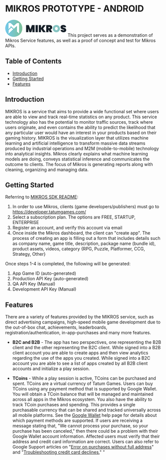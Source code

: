 # **MIKROS PROTOTYPE - ANDROID** 

<img src = "https://github.com/enhang/ITIP-1/blob/main/mikros_logo.png">
This project serves as a demonstration of Mikros Service features, as well as a proof of concept and test for Mikros APIs.

## Table of Contents
 * [Introduction](#introduction)
 * [Getting Started](#getting-started)
 * [Features](#features)

## Introduction
MIKROS is a service that aims to provide a wide functional set where users are able to view and track real-time statistics on any product. This service technology also has the potential to monitor traffic sources, track where users originate, and even contains the ability to predict the likelihood that any particular user would have an interest in your products based on their gaming history. MIKROS is the visualization layer that utilizes machine learning and artificial intelligence to transform massive data streams produced by industrial operations and M2M (mobile-to-mobile) technology into analytical insights. Mikros clearly explains what machine learning models are doing, conveys statistical inference and communicates the outcome to clients. The focus of Mikros is generating reports along with cleaning, organizing and managing data.

## Getting Started
Referring to [MIKROS SDK README](https://github.com/TATUMGAMES/TG-MIKROS-SDK/blob/master/README.md#getting-started):
1. In order to use Mikros, clients (game developers/publishers) must go to https://developer.tatumgames.com/
2. Select a subscription plan. The options are FREE, STARTUP, ENTERPRISE
3. Register an account, and verify this account via email
4. Once inside the Mikros dashboard, the client can "create app". The process of creating an app is filling out a form that includes details such as company name, game title, description, package name (bundle id), product assets, videos, category {RPG, Puzzle, Platformer, CCG, Strategy, Other}

Once steps 1-4 is completed, the following will be generated:
1. App Game ID (auto-generated)
2. Production API Key (auto-generated)
3. QA API Key (Manual)
4. Development API Key (Manual)

## Features
There are a variety of features provided by the MIKROS service, such as direct advertising campaigns, high-speed mobile game development due to the out-of-box chat, achievements, leaderboards, registration/authentication, in-app-purchases and many more features.

* **B2C and B2B** -
The app has two perspectives, one representing the B2B client and the other representing the B2C client. While signed into a B2B client account you are able to create apps and then view analytics regarding the use of the apps you created. While signed into a B2C account you are able to see a list of apps created by all B2B client accounts and initialize a play session. 

* **TCoins** -
While a play session is active, TCoins can be purchased and spent. TCoins are a virtual currency of Tatum Games. Users can buy TCoins using any payment method that is supported by Google Wallet. You will obtain a TCoin balance that will be managed and maintained across all apps in the Mikros ecosystem. You also have the ability to track TCoin purchases and spending. This provides a single purchasable currency that can be shared and tracked universally across all mobile platforms. See the [Google Wallet](https://support.google.com/googleplay/answer/2651410?hl=en&visit_id=637078994149444116-2382553265&rd=2) help page for details about which payment methods are supported. If users are receiving a message stating that, "We cannot process your purchase, so your purchase has been canceled," then there could be a problem with their Google Wallet account information. Affected users must verify that their address and credit card information are correct. Users can also refer to Google Support articles on "[Error on purchases without full address](https://support.google.com/googleplay/answer/1724953)" and "[Troubleshooting credit card declines.](https://support.google.com/googleplay/answer/2505684)"
"

